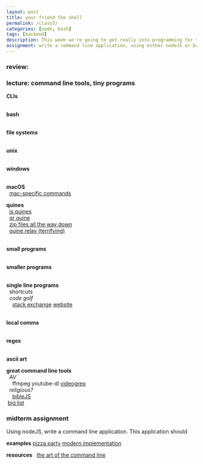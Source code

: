 ```yaml
---  
layout: post  
title: your friend the shell  
permalink: /class7/  
categories: [node, bash]
tags: [backend]
description: This week we're going to get really into programming for the command line! A chance to get up close and personal with your filesystem! Abandon the need for UI!
assignment: write a command line application, using either nodeJS or bash. 
---  
```

  
### review:   
  
### lecture: command line tools, tiny programs  

**CLIs**  
  

**bash**  
  


**file systems**  
  

**unix**  
  

**windows**  
  

**macOS**  
  [mac-specific commands](https://github.com/herrbischoff/awesome-macos-command-line)

**quines**  
  [js quines](https://2ality.com/2012/09/javascript-quine.html)  
  [qr quine](https://www.quaxio.com/qrquine/)  
  [zip files all the way down](https://research.swtch.com/zip)  
  [quine relay (terrifying)](https://github.com/mame/quine-relay)  
  

**small programs**  
  

**smaller programs**  
  

**single line programs**  
  shortcuts  
  *code golf*  
    [stack exchange](https://codegolf.stackexchange.com) [website](https://code-golf.io)  
  

**local comms**  
  

**regex**  
  

**ascii art**

**great command line tools**  
  *AV*  
    ffmpeg youtube-dl [videogrep](https://antiboredom.github.io/videogrep/)  
  *religious?*  
    [bibleJS](https://github.com/BibleJS/BibleApp)  
 [big list](https://github.com/agarrharr/awesome-cli-apps)  

### midterm assignment

Using nodeJS, write a command line application. This application should 


**examples**
[pizza party](http://www.coryarcangel.com/things-i-made/2004-009-pizza-party) [modern implementation](https://github.com/brianmxwll/SiriProxy-PizzaParty)

**resources**
  [the art of the command line](https://github.com/jlevy/the-art-of-command-line#one-liners)